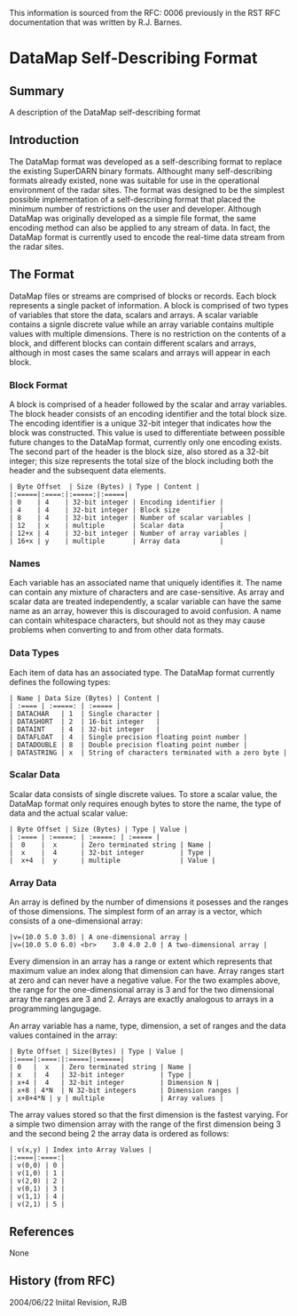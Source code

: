 <!-- Copyright (C) 2020 VT SuperDARN, Virginia Polytechnic Institute and State University 
author(s): Kevin Sterne

Disclaimer: License under GNU v3.0, the file is found in the root directory under LICENSE 

-->

This information is sourced from the RFC: 0006 previously in the RST RFC documentation that was written by R.J. Barnes.

# DataMap Self-Describing Format

## Summary

A description of the DataMap self-describing format

## Introduction

The DataMap format was developed as a self-describing format to replace the existing SuperDARN binary formats.  Althought many self-describing formats already existed, none was suitable for use in the operational environment of the radar sites.  The format was designed to be the simplest possible implementation of a self-describing format that placed the minimum number of restrictions on the user and developer.  Although DataMap was originally developed as a simple file format, the same encoding method can also be applied to any stream of data.  In fact, the DataMap format is currently used to encode the real-time data stream from the radar sites.

## The Format

DataMap files or streams are comprised of blocks or records.  Each block represents a single packet of information.  A block is comprised of two types of variables that store the data, scalars and arrays.  A scalar variable contains a signle discrete value while an array variable contains multiple values with multiple dimensions.  There is no restriction on the contents of a block, and different blocks can contain different scalars and arrays, although in most cases the same scalars and arrays will appear in each block.

### Block Format

A block is comprised of a header followed by the scalar and array variables.  The block header consists of an encoding identifier and the total block size.  The encoding identifier is a unique 32-bit integer that indicates how the block was constructed.  This value is used to differentiate between possible future changes to the DataMap format, currently only one encoding exists.  The second part of the header is the block size, also stored as a 32-bit integer; this size represents the total size of the block including both the header and the subsequent data elements.

```
| Byte Offset  | Size (Bytes) | Type | Content |
|:=====|:====:|:=====:|:=====|
| 0    | 4    | 32-bit integer | Encoding identifier |
| 4    | 4    | 32-bit integer | Block size          |
| 8    | 4    | 32-bit integer | Number of scalar variables |
| 12   | x    | multiple       | Scalar data         |
| 12+x | 4    | 32-bit integer | Number of array variables |
| 16+x | y    | multiple       | Array data          |
```

### Names

Each variable has an associated name that uniquely identifies it.  The name can contain any mixture of characters and are case-sensitive.  As array and scalar data are treated independently, a scalar variable can have the same name as an array, however this is discouraged to avoid confusion.  A name can contain whitespace characters, but should not as they may cause problems when converting to and from other data formats.

### Data Types

Each item of data has an associated type.  The DataMap format currently defines the following types:

```
| Name | Data Size (Bytes) | Content |
| :==== | :=====: | :===== |
| DATACHAR   | 1  | Single character |
| DATASHORT  | 2  | 16-bit integer   |
| DATAINT    | 4  | 32-bit integer   |
| DATAFLOAT  | 4  | Single precision floating point number |
| DATADOUBLE | 8  | Double precision floating point number |
| DATASTRING | x  | String of characters terminated with a zero byte |
```

### Scalar Data

Scalar data consists of single discrete values.  To store a scalar value, the DataMap format only requires enough bytes to store the name, the type of data and the actual scalar value:

```
| Byte Offset | Size (Bytes) | Type | Value |
| :==== | :=====: | :=====: | :===== |
|  0    |  x      | Zero terminated string | Name |
|  x    |  4      | 32-bit integer         | Type |
|  x+4  |  y      | multiple               | Value |
```

### Array Data

An array is defined by the number of dimensions it posesses and the ranges of those dimensions.  The simplest form of an array is a vector, which consists of a one-dimensional array:

```
|v=(10.0 5.0 3.0) | A one-dimensional array |
|v=(10.0 5.0 6.0) <br>    3.0 4.0 2.0 | A two-dimensional array |
```
Every dimension in an array has a range or extent which represents that maximum value an index along that dimension can have.  Array ranges start at zero and can never have a negative value.  For the two examples above, the range for the one-dimensional array is 3 and for the two dimensional array the ranges are 3 and 2.  Arrays are exactly analogous to arrays in a programming langugage.

An array variable has a name, type, dimension, a set of ranges and the data values contained in the array:

```
| Byte Offset | Size(Bytes) | Type | Value |
|:====|:====:|:=====|:======|
| 0   |  x   | Zero terminated string | Name |
| x   |  4   | 32-bit integer         | Type |
| x+4 |  4   | 32-bit integer         | Dimension N |
| x+8 | 4*N  | N 32-bit integers      | Dimension ranges |
| x+8+4*N | y | multiple              | Array values |
```

The array values stored so that the first dimension is the fastest varying.  For a simple two dimension array with the range of the first dimension being 3 and the second being 2 the array data is ordered as follows:

```
| v(x,y) | Index into Array Values |
|:====|:====:|
| v(0,0) | 0 |
| v(1,0) | 1 |
| v(2,0) | 2 |
| v(0,1) | 3 |
| v(1,1) | 4 |
| v(2,1) | 5 |
```

## References

None

## History (from RFC)

2004/06/22 Iniital Revision, RJB

